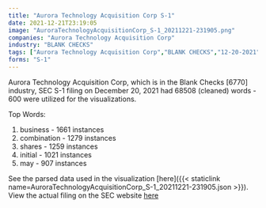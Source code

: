 ```yaml
---
title: "Aurora Technology Acquisition Corp S-1"
date: 2021-12-21T23:19:05
image: "AuroraTechnologyAcquisitionCorp_S-1_20211221-231905.png"
companies: "Aurora Technology Acquisition Corp"
industry: "BLANK CHECKS"
tags: ["Aurora Technology Acquisition Corp","BLANK CHECKS","12-20-2021","S-1"]
forms: "S-1"
---
```

Aurora Technology Acquisition Corp, which is in the Blank Checks [6770] industry, SEC S-1 filing on December 20, 2021 had 68508 (cleaned) words - 600 were utilized for the visualizations.

Top Words:
1. business - 1661 instances
2. combination - 1279 instances
3. shares - 1259 instances
4. initial - 1021 instances
5. may - 907 instances


See the parsed data used in the visualization [here]({{< staticlink name=AuroraTechnologyAcquisitionCorp_S-1_20211221-231905.json >}}).  
View the actual filing on the SEC website [here](https://www.sec.gov/Archives/edgar/data/1883788/0001193125-21-361665.txt)